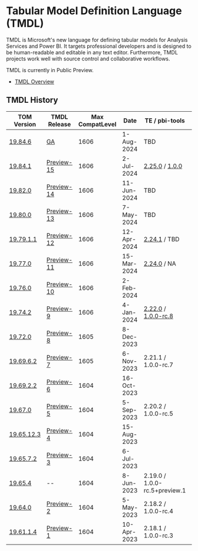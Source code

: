 # Tabular Model Definition Language (TMDL)

TMDL is Microsoft's new language for defining tabular models for Analysis Services and Power BI. It targets professional developers and is designed to be human-readable and editable in any text editor. Furthermore, TMDL projects work well with source control and collaborative workflows.

TMDL is currently in Public Preview.

* [TMDL Overview](https://pbi.onl/tmdl-docs)

## TMDL History

| TOM Version                                                                                             | TMDL Release                                                     | Max CompatLevel | Date        | TE / pbi-tools | Notes |
| ------------------------------------------------------------------------------------------------------- | ---------------------------------------------------------------- | --------------- | ----------- | -------------- | ----- |
| [19.84.6](https://www.nuget.org/packages/Microsoft.AnalysisServices/19.84.6)                            | [GA](https://github.com/mthierba/tmdl-example/pull/17)           | 1606            |  1-Aug-2024 | TBD |
| [19.84.1](https://www.nuget.org/packages/Microsoft.AnalysisServices.NetCore.retail.amd64/19.84.1)       | [Preview-15](https://github.com/mthierba/tmdl-example/pull/16)   | 1606            |  2-Jul-2024 | [2.25.0](https://github.com/TabularEditor/TabularEditor/releases/tag/2.25) / [1.0.0](https://github.com/pbi-tools/pbi-tools/releases/tag/1.0.0) |
| [19.82.0](https://www.nuget.org/packages/Microsoft.AnalysisServices.NetCore.retail.amd64/19.82.0)       | [Preview-14](https://github.com/mthierba/tmdl-example/pull/15)   | 1606            | 11-Jun-2024 | TBD |
| [19.80.0](https://www.nuget.org/packages/Microsoft.AnalysisServices.NetCore.retail.amd64/19.80.0)       | [Preview-13](https://github.com/mthierba/tmdl-example/pull/14)   | 1606            |  7-May-2024 | TBD |
| [19.79.1.1](https://www.nuget.org/packages/Microsoft.AnalysisServices.NetCore.retail.amd64/19.79.1.1)   | [Preview-12](https://github.com/mthierba/tmdl-example/pull/13)   | 1606            | 12-Apr-2024 | [2.24.1](https://github.com/TabularEditor/TabularEditor/releases/tag/2.24.1) / TBD |
| [19.77.0](https://www.nuget.org/packages/Microsoft.AnalysisServices.NetCore.retail.amd64/19.77.0)       | [Preview-11](https://github.com/mthierba/tmdl-example/pull/12)   | 1606            | 15-Mar-2024 | [2.24.0](https://github.com/TabularEditor/TabularEditor/releases/tag/2.24.0) / NA |
| [19.76.0](https://www.nuget.org/packages/Microsoft.AnalysisServices.NetCore.retail.amd64/19.76.0)       | [Preview-10](https://github.com/mthierba/tmdl-example/pull/11)   | 1606            |  2-Feb-2024 |  | Minor API Change: `MetadataFormattingOptions.IndentationSize` _(was: 'IndentationLevelLength')_ |
| [19.74.2](https://www.nuget.org/packages/Microsoft.AnalysisServices.NetCore.retail.amd64/19.74.2)       | [Preview-9](https://github.com/mthierba/tmdl-example/pull/10)    | 1606            |  4-Jan-2024 | [2.22.0](https://github.com/TabularEditor/TabularEditor/releases/tag/2.22.0) / [1.0.0-rc.8](https://github.com/pbi-tools/pbi-tools/releases/tag/1.0.0-rc.8) |
| [19.72.0](https://www.nuget.org/packages/Microsoft.AnalysisServices.NetCore.retail.amd64/19.72.0)       | [Preview-8](https://github.com/mthierba/tmdl-example/pull/9)     | 1605            |  8-Dec-2023 |   | BREAKING: Dropped separate TMDL NuGet packages (merged into main TOM DLL); Serialization Options |
| [19.69.6.2](https://www.nuget.org/packages/Microsoft.AnalysisServices.Tabular.Tmdl.NetCore.retail.amd64/19.69.6.2-TmdlPreview)   | [Preview-7](https://github.com/mthierba/tmdl-example/pull/7) | 1605            |  6-Nov-2023 | 2.21.1 / 1.0.0-rc.7 |
| [19.69.2.2](https://www.nuget.org/packages/Microsoft.AnalysisServices.Tabular.Tmdl.NetCore.retail.amd64/19.69.2.2-TmdlPreview)   | [Preview-6](https://github.com/mthierba/tmdl-example/pull/6) | 1604            | 16-Oct-2023 |
| [19.67.0](https://www.nuget.org/packages/Microsoft.AnalysisServices.Tabular.Tmdl.NetCore.retail.amd64/19.67.0-TmdlPreview)       | [Preview-5](https://github.com/mthierba/tmdl-example/pull/5) | 1604            |  5-Sep-2023 | 2.20.2 / 1.0.0-rc.5 |
| [19.65.12.3](https://www.nuget.org/packages/Microsoft.AnalysisServices.Tabular.Tmdl.NetCore.retail.amd64/19.65.12.3-TmdlPreview) | [Preview-4](https://github.com/mthierba/tmdl-example/pull/4) | 1604            | 15-Aug-2023 |
| [19.65.7.2](https://www.nuget.org/packages/Microsoft.AnalysisServices.Tabular.Tmdl.NetCore.retail.amd64/19.65.7.2-TmdlPreview)   | [Preview-3](https://github.com/mthierba/tmdl-example/pull/3) | 1604            |  6-Jul-2023 |
| [19.65.4](https://www.nuget.org/packages/Microsoft.AnalysisServices.Tabular.Tmdl.NetCore.retail.amd64/19.65.4-TmdlPreview)       | --                                                           | 1604            |  8-Jun-2023 | 2.19.0 / 1.0.0-rc.5+preview.1 | _no TMDL updates_ |
| [19.64.0](https://www.nuget.org/packages/Microsoft.AnalysisServices.Tabular.Tmdl.NetCore.retail.amd64/19.64.0-TmdlPreview)       | [Preview-2](https://github.com/mthierba/tmdl-example/pull/2) | 1604            |  5-May-2023 | 2.18.2 / 1.0.0-rc.4 |
| [19.61.1.4](https://www.nuget.org/packages/Microsoft.AnalysisServices.Tabular.Tmdl.NetCore.retail.amd64/19.61.1.4-TmdlPreview)   | [Preview-1](https://github.com/mthierba/tmdl-example/pull/1) | 1604            | 10-Apr-2023 | 2.18.1 / 1.0.0-rc.3 |
